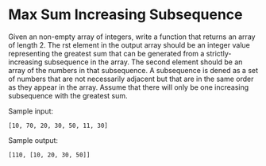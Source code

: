 # Max Sum Increasing Subsequence

Given an non-empty array of integers, write a function that returns an array of length 2. The rst
element in the output array should be an integer value representing the greatest sum that can be
generated from a strictly-increasing subsequence in the array. The second element should be an
array of the numbers in that subsequence. A subsequence is dened as a set of numbers that are not
necessarily adjacent but that are in the same order as they appear in the array. Assume that there
will only be one increasing subsequence with the greatest sum.


Sample input:
```
[10, 70, 20, 30, 50, 11, 30]
```

Sample output:
```
[110, [10, 20, 30, 50]]
```